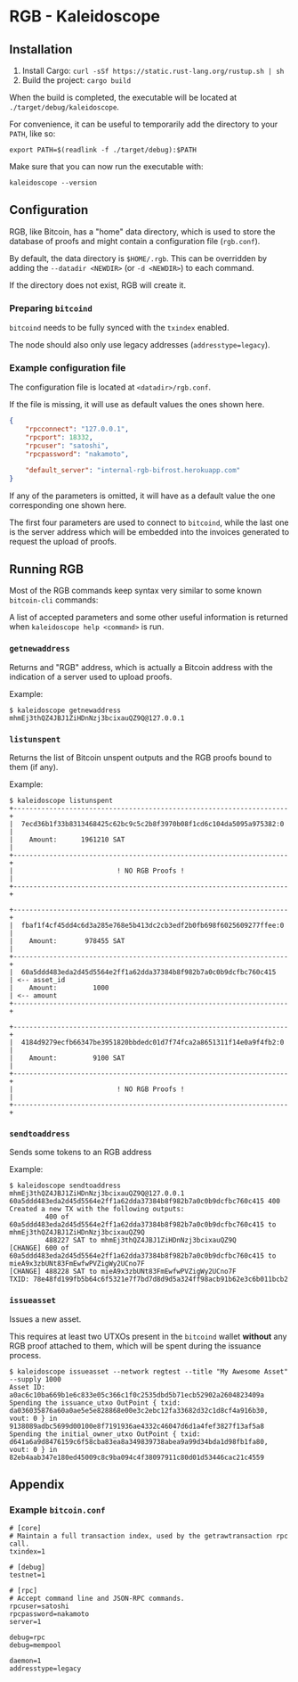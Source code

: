 # RGB - Kaleidoscope

## Installation

1. Install Cargo: `curl -sSf https://static.rust-lang.org/rustup.sh | sh`
2. Build the project: `cargo build`

When the build is completed, the executable will be located at `./target/debug/kaleidoscope`.

For convenience, it can be useful to temporarily add the directory to your `PATH`, like so:

```
export PATH=$(readlink -f ./target/debug):$PATH
```

Make sure that you can now run the executable with:

```
kaleidoscope --version
```

## Configuration

RGB, like Bitcoin, has a "home" data directory, which is used to store the database of proofs and might contain a configuration file (`rgb.conf`).

By default, the data directory is `$HOME/.rgb`. This can be overridden by adding the `--datadir <NEWDIR>` (or `-d <NEWDIR>`) to each command.

If the directory does not exist, RGB will create it.

### Preparing `bitcoind`

`bitcoind` needs to be fully synced with the `txindex` enabled.

The node should also only use legacy addresses (`addresstype=legacy`).

### Example configuration file

The configuration file is located at `<datadir>/rgb.conf`.

If the file is missing, it will use as default values the ones shown here.

```json
{
    "rpcconnect": "127.0.0.1",
    "rpcport": 18332,
    "rpcuser": "satoshi",
    "rpcpassword": "nakamoto",

    "default_server": "internal-rgb-bifrost.herokuapp.com"
}
```

If any of the parameters is omitted, it will have as a default value the one corresponding one shown here.

The first four parameters are used to connect to `bitcoind`, while the last one is the server address which will be embedded into the invoices generated to request the upload of proofs.

## Running RGB

Most of the RGB commands keep syntax very similar to some known `bitcoin-cli` commands:

A list of accepted parameters and some other useful information is returned when `kaleidoscope help <command>` is run.

### `getnewaddress`

Returns and "RGB" address, which is actually a Bitcoin address with the indication of a server used to upload proofs.

Example:

```
$ kaleidoscope getnewaddress
mhmEj3thQZ4JBJ1ZiHDnNzj3bcixauQZ9Q@127.0.0.1
```

### `listunspent`

Returns the list of Bitcoin unspent outputs and the RGB proofs bound to them (if any).

Example:

```
$ kaleidoscope listunspent
+---------------------------------------------------------------------+
|  7ecd36b1f33b8313468425c62bc9c5c2b8f3970b08f1cd6c104da5095a975382:0 |
|    Amount:      1961210 SAT                                         |
+---------------------------------------------------------------------+
|                          ! NO RGB Proofs !                          |
+---------------------------------------------------------------------+

+---------------------------------------------------------------------+
|  fbaf1f4cf45dd4c6d3a285e768e5b413dc2cb3edf2b0fb698f6025609277ffee:0 |
|    Amount:       978455 SAT                                         |
+---------------------------------------------------------------------+
|  60a5ddd483eda2d45d5564e2ff1a62dda37384b8f982b7a0c0b9dcfbc760c415   | <-- asset_id
|    Amount:         1000                                             | <-- amount
+---------------------------------------------------------------------+

+---------------------------------------------------------------------+
|  4184d9279ecfb66347be3951820bbdedc01d7f74fca2a8651311f14e0a9f4fb2:0 |
|    Amount:         9100 SAT                                         |
+---------------------------------------------------------------------+
|                          ! NO RGB Proofs !                          |
+---------------------------------------------------------------------+
```

### `sendtoaddress`

Sends some tokens to an RGB address

Example:

```
$ kaleidoscope sendtoaddress mhmEj3thQZ4JBJ1ZiHDnNzj3bcixauQZ9Q@127.0.0.1 60a5ddd483eda2d45d5564e2ff1a62dda37384b8f982b7a0c0b9dcfbc760c415 400
Created a new TX with the following outputs:
         400 of 60a5ddd483eda2d45d5564e2ff1a62dda37384b8f982b7a0c0b9dcfbc760c415 to mhmEj3thQZ4JBJ1ZiHDnNzj3bcixauQZ9Q
         488227 SAT to mhmEj3thQZ4JBJ1ZiHDnNzj3bcixauQZ9Q
[CHANGE] 600 of 60a5ddd483eda2d45d5564e2ff1a62dda37384b8f982b7a0c0b9dcfbc760c415 to mieA9x3zbUNt83FmEwfwPVZigWy2UCno7F
[CHANGE] 488228 SAT to mieA9x3zbUNt83FmEwfwPVZigWy2UCno7F
TXID: 78e48fd199fb5b64c6f5321e7f7bd7d8d9d5a324ff98acb91b62e3c6b011bcb2
```

### `issueasset`

Issues a new asset.

This requires at least two UTXOs present in the `bitcoind` wallet **without** any RGB proof attached to them, which will be spent during the issuance process.

```
$ kaleidoscope issueasset --network regtest --title "My Awesome Asset" --supply 1000
Asset ID: a0ac6c10ba669b1e6c833e05c366c1f0c2535dbd5b71ecb52902a2604823409a
Spending the issuance_utxo OutPoint { txid: da036035876a60a0ae5e5e828868e00e3c2ebc12fa33682d32c1d8cf4a916b30, vout: 0 } in 9138089adbc5699d00100e8f7191936ae4332c46047d6d1a4fef3827f13af5a8
Spending the initial_owner_utxo OutPoint { txid: d641a6a9d8476159c6f58cba83ea8a349839738abea9a99d34bda1d98fb1fa80, vout: 0 } in 82eb4aab347e180ed45009c8c9ba094c4f38097911c80d01d53446cac21c4559
```

## Appendix

### Example `bitcoin.conf`

```
# [core]
# Maintain a full transaction index, used by the getrawtransaction rpc call.
txindex=1

# [debug]
testnet=1

# [rpc]
# Accept command line and JSON-RPC commands.
rpcuser=satoshi
rpcpassword=nakamoto
server=1

debug=rpc
debug=mempool

daemon=1
addresstype=legacy
```